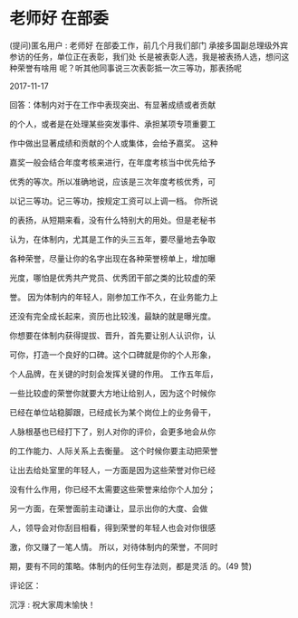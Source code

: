 # 老师好 在部委

(提问)匿名用户 : 老师好 在部委工作，前几个月我们部门 承接多国副总理级外宾参访的任务，单位正在表彰，我们处 长是被表彰人选，我是被表扬人选，想问这种荣誉有啥用 呢？听其他同事说三次表彰抵一次三等功，那表扬呢

2017-11-17

回答：体制内对于在工作中表现突出、有显著成绩或者贡献

的个人，或者是在处理某些突发事件、承担某项专项重要工

作中做出显著成绩和贡献的个人或集体，会给予嘉奖。 这种

嘉奖一般会结合年度考核来进行，在年度考核当中优先给予

优秀的等次。所以准确地说，应该是三次年度考核优秀，可

以记三等功。记三等功，按规定工资可以上调一档。 你所说

的表扬，从短期来看，没有什么特别大的用处。但是老秘书

认为，在体制内，尤其是工作的头三五年，要尽量地去争取

各种荣誉，尽量让你的名字出现在各种荣誉榜单上，增加曝

光度，哪怕是优秀共产党员、优秀团干部之类的比较虚的荣

誉。 因为体制内的年轻人，刚参加工作不久，在业务能力上

还没有完全成长起来，资历也比较浅，最缺的就是曝光度。

你想要在体制内获得提拔、晋升，首先要让别人认识你，认

可你，打造一个良好的口碑。这个口碑就是你的个人形象，

个人品牌，在关键的时刻会发挥关键的作用。 工作五年后，

一些比较虚的荣誉你就要大方地让给别人，因为这个时候你

已经在单位站稳脚跟，已经成长为某个岗位上的业务骨干，

人脉根基也已经打下了，别人对你的评价，会更多地会从你

的工作能力、人际关系上去衡量。 这个时候你要主动把荣誉

让出去给处室里的年轻人，一方面是因为这些荣誉对你已经

没有什么作用，你已经不太需要这些荣誉来给你个人加分；

另一方面，在荣誉面前主动谦让，显示出你的大度、会做

人，领导会对你刮目相看，得到荣誉的年轻人也会对你很感

激，你又赚了一笔人情。 所以，对待体制内的荣誉，不同时

期，要有不同的策略。体制内的任何生存法则，都是灵活 的。(49 赞)

评论区：

沉浮 : 祝大家周末愉快！
